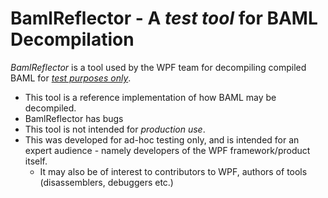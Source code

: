# BamlReflector - A *test tool* for BAML Decompilation 

*BamlReflector* is a tool used by the WPF team for decompiling compiled BAML for <u>*test purposes only*</u>. 

- This tool is a reference implementation of how BAML may be decompiled. 
- BamlReflector has bugs
- This tool is not intended for *production use*. 
- This was developed for ad-hoc testing only, and is intended for an expert audience - namely developers of the WPF framework/product itself. 
  - It may also be of interest to contributors to WPF, authors of tools (disassemblers, debuggers etc.)

